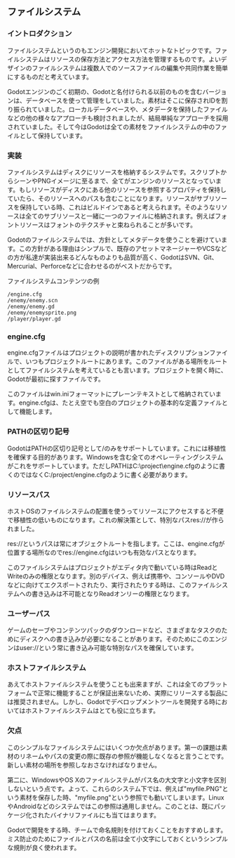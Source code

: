 ## ファイルシステム

### イントロダクション

ファイルシステムというのもエンジン開発においてホットなトピックです。ファイルシステムはリソースの保存方法とアクセス方法を管理するものです。よいデザインのファイルシステムは複数人でのソースファイルの編集や共同作業を簡単にするものだと考えています。

Godotエンジンのごく初期の、Godotと名付けられる以前のものを含むバージョンは、データベースを使って管理をしていました。素材はそこに保存されIDを割り振られていました。ローカルデータベースや、メタデータを保持したファイルなどの他の様々なアプローチも検討されましたが、結局単純なアプローチを採用されていました。そして今はGodotは全ての素材をファイルシステムの中のファイルとして保持しています。


### 実装

ファイルシステムはディスクにリソースを格納するシステムです。スクリプトからシーンやPNGイメージに至るまで、全てがエンジンのリソースとなっています。もしリソースがディスクにある他のリソースを参照するプロパティを保持していたら、そのリソースへのパスも含むことになります。リソースがサブリソースを保持している時、これはビルドインであると考えられます。そのようなリソースは全てのサブリソースと一緒に一つのファイルに格納されます。例えばフォントリソースはフォントのテクスチャと束ねられることが多いです。

Godotのファイルシステムでは、方針としてメタデータを使うことを避けています。この方針がある理由はシンプルで、既存のアセットマネージャーやVCSなどの方が私達が実装出来るどんなものよりも品質が高く、GodotはSVN、Git、Mercurial、Perforceなどに合わせるのがベストだからです。

ファイルシステムコンテンツの例

```
/engine.cfg
/enemy/enemy.scn
/enemy/enemy.gd
/enemy/enemysprite.png
/player/player.gd
```

### engine.cfg

engine.cfgファイルはプロジェクトの説明が書かれたディスクリプションファイルで、いつもプロジェクトルートにあります。このファイルがある場所をルートとしてファイルシステムを考えているとも言います。プロジェクトを開く時に、Godotが最初に探すファイルです。

このファイルはwin.iniフォーマットにプレーンテキストとして格納されています。engine.cfgは、たとえ空でも空白のプロジェクトの基本的な定義ファイルとして機能します。

### PATHの区切り記号

GodotはPATHの区切り記号として/のみをサポートしています。これには移植性を確保する目的があります。Windowsを含む全てのオペレーティングシステムがこれをサポートしています。ただしPATHはC:\project\engine.cfgのように書くのではなくC:/project/engine.cfgのように書く必要があります。

### リソースパス

ホストOSのファイルシステムの配置を使うってリソースにアクセスすると不便で移植性の低いものになります。これの解決策として、特別なパスres://が作られました。

res://というパスは常にオブジェクトルートを指します。ここは、engine.cfgが位置する場所なのでres://engine.cfgはいつも有効なパスとなります。

このファイルシステムはプロジェクトがエディタ内で動いている時はReadとWriteのみの権限となります。別のデバイス、例えば携帯や、コンソールやDVDなどに向けてエクスポートされたり、実行されたりする時は、このファイルシステムへの書き込みは不可能となりReadオンリーの権限となります。

### ユーザーパス

ゲームのセーブやコンテンツパックのダウンロードなど、さまざまなタスクのためにディスクへの書き込みが必要になることがあります。そのためにこのエンジンはuser://という常に書き込み可能な特別なパスを確保しています。

### ホストファイルシステム

あえてホストファイルシステムを使うことも出来ますが、これは全てのプラットフォームで正常に機能することが保証出来ないため、実際にリリースする製品には推奨されません。しかし、Godotでデベロップメントツールを開発する時においてはホストファイルシステムはとても役に立ちます。

### 欠点

このシンプルなファイルシステムにはいくつか欠点があります。第一の課題は素材のリネームやパスの変更の際に既存の参照が機能しなくなると言うことです。新しい素材の場所を参照しなおさなければなりません。

第二に、WindowsやOS Xのファイルシステムがパス名の大文字と小文字を区別しないという点です。よって、これらのシステム下では、例えば"myfile.PNG"という素材を保存した時、"myfile.png"という参照でも動いてしまいます。LinuxやAndroidなどのシステムではこの参照は通用しません。このことは、既にパッケージ化されたバイナリファイルにも当てはまります。

Godotで開発をする時、チームで命名規則を付けておくことをおすすめします。ミス防止のためにファイルとパスの名前は全て小文字にしておくというシンプルな規則が良く使われます。
